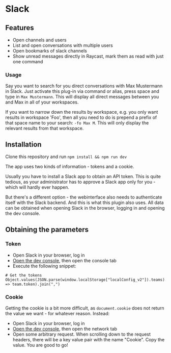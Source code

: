 # Slack

## Features

* Open channels and users
* List and open conversations with multiple users
* Open bookmarks of slack channels
* Show unread messages directly in Raycast, mark them as read with just one command

### Usage

Say you want to search for you direct conversations with Max Mustermann in Slack. Just activate this plug-in via command
or alias, press space and type in `Max Mustermann`. This will display all direct messages between you and Max in
all of your workspaces.

If you want to narrow down the results by workspace, e.g. you only want results in workspace 'Foo', then all you need to
do is prepend a prefix of that space name to your search: `-fo Max M`. This will only display the relevant results from
that workspace.

## Installation

Clone this repository and run `npm install && npm run dev`

The app uses two kinds of information - tokens and a cookie.

Usually you have to install a Slack app to obtain an API token. This is quite tedious, as your administrator
has to approve a Slack app only for you - which will hardly ever happen.

But there's a different option - the webinterface also needs to authenticate itself with the Slack backend. And
this is what this plugin also uses.
All data can be obtained when opening Slack in the browser, logging in and opening the dev console.

## Obtaining the parameters

### Token

* Open Slack in your browser, log in
* [Open the dev console](https://developer.chrome.com/docs/devtools/open/), then open the console tab
* Execute the following snippet:

```
# Get the tokens
Object.values(JSON.parse(window.localStorage["localConfig_v2"]).teams).map(team => team.token).join(",")
```

### Cookie

Getting the cookie is a bit more difficult, as `document.cookie` does not return the value we want - for whatever reason.
Instead:
* Open Slack in your browser, log in
* [Open the dev console](https://developer.chrome.com/docs/devtools/open/), then open the network tab
* Open some arbitrary request. When scrolling down to the request headers, there will be a key value pair with the name "Cookie". Copy the value. You are good to go!

